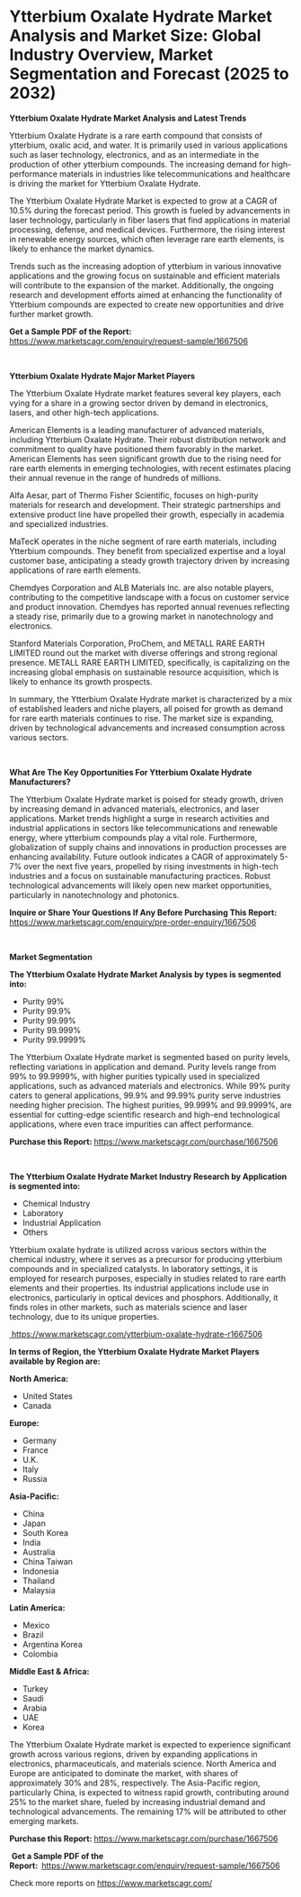 <p><h1>Ytterbium Oxalate Hydrate Market Analysis and Market Size: Global Industry Overview, Market Segmentation and Forecast (2025 to 2032)</h1></p><p><strong>Ytterbium Oxalate Hydrate Market Analysis and Latest Trends</strong></p>
<p><p>Ytterbium Oxalate Hydrate is a rare earth compound that consists of ytterbium, oxalic acid, and water. It is primarily used in various applications such as laser technology, electronics, and as an intermediate in the production of other ytterbium compounds. The increasing demand for high-performance materials in industries like telecommunications and healthcare is driving the market for Ytterbium Oxalate Hydrate.</p><p>The Ytterbium Oxalate Hydrate Market is expected to grow at a CAGR of 10.5% during the forecast period. This growth is fueled by advancements in laser technology, particularly in fiber lasers that find applications in material processing, defense, and medical devices. Furthermore, the rising interest in renewable energy sources, which often leverage rare earth elements, is likely to enhance the market dynamics.</p><p>Trends such as the increasing adoption of ytterbium in various innovative applications and the growing focus on sustainable and efficient materials will contribute to the expansion of the market. Additionally, the ongoing research and development efforts aimed at enhancing the functionality of Ytterbium compounds are expected to create new opportunities and drive further market growth.</p></p>
<p><strong>Get a Sample PDF of the Report:&nbsp;</strong> <a href="https://www.marketscagr.com/enquiry/request-sample/1667506?utm_campaign=3271&utm_medium=2&utm_source=Github&utm_content=ia&utm_term=08032025&utm_id=ytterbium-oxalate-hydrate">https://www.marketscagr.com/enquiry/request-sample/1667506</a></p>
<p>&nbsp;</p>
<p><strong>Ytterbium Oxalate Hydrate Major Market Players</strong></p>
<p><p>The Ytterbium Oxalate Hydrate market features several key players, each vying for a share in a growing sector driven by demand in electronics, lasers, and other high-tech applications. </p><p>American Elements is a leading manufacturer of advanced materials, including Ytterbium Oxalate Hydrate. Their robust distribution network and commitment to quality have positioned them favorably in the market. American Elements has seen significant growth due to the rising need for rare earth elements in emerging technologies, with recent estimates placing their annual revenue in the range of hundreds of millions.</p><p>Alfa Aesar, part of Thermo Fisher Scientific, focuses on high-purity materials for research and development. Their strategic partnerships and extensive product line have propelled their growth, especially in academia and specialized industries.</p><p>MaTecK operates in the niche segment of rare earth materials, including Ytterbium compounds. They benefit from specialized expertise and a loyal customer base, anticipating a steady growth trajectory driven by increasing applications of rare earth elements.</p><p>Chemdyes Corporation and ALB Materials Inc. are also notable players, contributing to the competitive landscape with a focus on customer service and product innovation. Chemdyes has reported annual revenues reflecting a steady rise, primarily due to a growing market in nanotechnology and electronics.</p><p>Stanford Materials Corporation, ProChem, and METALL RARE EARTH LIMITED round out the market with diverse offerings and strong regional presence. METALL RARE EARTH LIMITED, specifically, is capitalizing on the increasing global emphasis on sustainable resource acquisition, which is likely to enhance its growth prospects.</p><p>In summary, the Ytterbium Oxalate Hydrate market is characterized by a mix of established leaders and niche players, all poised for growth as demand for rare earth materials continues to rise. The market size is expanding, driven by technological advancements and increased consumption across various sectors.</p></p>
<p>&nbsp;</p>
<p><strong>What Are The Key Opportunities For Ytterbium Oxalate Hydrate Manufacturers?</strong></p>
<p><p>The Ytterbium Oxalate Hydrate market is poised for steady growth, driven by increasing demand in advanced materials, electronics, and laser applications. Market trends highlight a surge in research activities and industrial applications in sectors like telecommunications and renewable energy, where ytterbium compounds play a vital role. Furthermore, globalization of supply chains and innovations in production processes are enhancing availability. Future outlook indicates a CAGR of approximately 5-7% over the next five years, propelled by rising investments in high-tech industries and a focus on sustainable manufacturing practices. Robust technological advancements will likely open new market opportunities, particularly in nanotechnology and photonics.</p></p>
<p><strong>Inquire or Share Your Questions If Any Before Purchasing This Report:</strong> <a href="https://www.marketscagr.com/enquiry/pre-order-enquiry/1667506?utm_campaign=3271&utm_medium=2&utm_source=Github&utm_content=ia&utm_term=08032025&utm_id=ytterbium-oxalate-hydrate">https://www.marketscagr.com/enquiry/pre-order-enquiry/1667506</a></p>
<p>&nbsp;</p>
<p><strong>Market Segmentation</strong></p>
<p><strong>The Ytterbium Oxalate Hydrate Market Analysis by types is segmented into:</strong></p>
<p><ul><li>Purity 99%</li><li>Purity 99.9%</li><li>Purity 99.99%</li><li>Purity 99.999%</li><li>Purity 99.9999%</li></ul></p>
<p><p>The Ytterbium Oxalate Hydrate market is segmented based on purity levels, reflecting variations in application and demand. Purity levels range from 99% to 99.9999%, with higher purities typically used in specialized applications, such as advanced materials and electronics. While 99% purity caters to general applications, 99.9% and 99.99% purity serve industries needing higher precision. The highest purities, 99.999% and 99.9999%, are essential for cutting-edge scientific research and high-end technological applications, where even trace impurities can affect performance.</p></p>
<p><strong>Purchase this Report:&nbsp;</strong><a href="https://www.marketscagr.com/purchase/1667506?utm_campaign=3271&utm_medium=2&utm_source=Github&utm_content=ia&utm_term=08032025&utm_id=ytterbium-oxalate-hydrate">https://www.marketscagr.com/purchase/1667506</a></p>
<p>&nbsp;</p>
<p><strong>The Ytterbium Oxalate Hydrate Market Industry Research by Application is segmented into:</strong></p>
<p><ul><li>Chemical Industry</li><li>Laboratory</li><li>Industrial Application</li><li>Others</li></ul></p>
<p><p>Ytterbium oxalate hydrate is utilized across various sectors within the chemical industry, where it serves as a precursor for producing ytterbium compounds and in specialized catalysts. In laboratory settings, it is employed for research purposes, especially in studies related to rare earth elements and their properties. Its industrial applications include use in electronics, particularly in optical devices and phosphors. Additionally, it finds roles in other markets, such as materials science and laser technology, due to its unique properties.</p></p>
<p><a href="https://www.marketscagr.com/ytterbium-oxalate-hydrate-r1667506?utm_campaign=3271&utm_medium=2&utm_source=Github&utm_content=ia&utm_term=08032025&utm_id=ytterbium-oxalate-hydrate">&nbsp;https://www.marketscagr.com/ytterbium-oxalate-hydrate-r1667506</a></p>
<p><strong>In terms of Region, the Ytterbium Oxalate Hydrate Market Players available by Region are:</strong></p>
<p>
    <p> <strong> North America: </strong>
        <ul>
            <li>United States</li>
            <li>Canada</li>
        </ul>
        </p> 
    <p> <strong> Europe: </strong>
        <ul>
            <li>Germany</li>
            <li>France</li>
            <li>U.K.</li>
            <li>Italy</li>
            <li>Russia</li>
        </ul>
        </p> 
    <p> <strong> Asia-Pacific: </strong>
        <ul>
            <li>China</li>
            <li>Japan</li>
            <li>South Korea</li>
            <li>India</li>
            <li>Australia</li>
            <li>China Taiwan</li>
            <li>Indonesia</li>
            <li>Thailand</li>
            <li>Malaysia</li>
        </ul>
        </p> 
    <p> <strong> Latin America: </strong>
        <ul>
            <li>Mexico</li>
            <li>Brazil</li>
            <li>Argentina Korea</li>
            <li>Colombia</li>
        </ul>
        </p> 
    <p> <strong> Middle East & Africa: </strong>
        <ul>
            <li>Turkey</li>
            <li>Saudi</li>
            <li>Arabia</li>
            <li>UAE</li>
            <li>Korea</li>
        </ul>
    </p>
    </p>
<p><p>The Ytterbium Oxalate Hydrate market is expected to experience significant growth across various regions, driven by expanding applications in electronics, pharmaceuticals, and materials science. North America and Europe are anticipated to dominate the market, with shares of approximately 30% and 28%, respectively. The Asia-Pacific region, particularly China, is expected to witness rapid growth, contributing around 25% to the market share, fueled by increasing industrial demand and technological advancements. The remaining 17% will be attributed to other emerging markets.</p></p>
<p><strong>Purchase this Report: </strong><a href="https://www.marketscagr.com/purchase/1667506?utm_campaign=3271&utm_medium=2&utm_source=Github&utm_content=ia&utm_term=08032025&utm_id=ytterbium-oxalate-hydrate">https://www.marketscagr.com/purchase/1667506</a></p>
<p>&nbsp;<strong>Get a Sample PDF of the Report:&nbsp;&nbsp;</strong><a href="https://www.marketscagr.com/enquiry/request-sample/1667506?utm_campaign=3271&utm_medium=2&utm_source=Github&utm_content=ia&utm_term=08032025&utm_id=ytterbium-oxalate-hydrate">https://www.marketscagr.com/enquiry/request-sample/1667506</a></p>
<p><strong></strong></p>
<p>Check more reports on <a href="https://www.marketscagr.com/?utm_campaign=3271&utm_medium=2&utm_source=Github&utm_content=ia&utm_term=08032025&utm_id=ytterbium-oxalate-hydrate">https://www.marketscagr.com/</a></p>